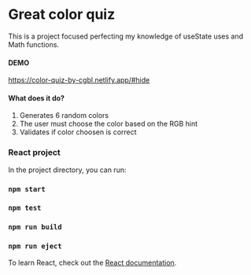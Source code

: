 # Great color quiz

This is a project focused perfecting my knowledge of useState uses and Math functions.

#### DEMO

https://color-quiz-by-cgbl.netlify.app/#hide

#### What does it do?

1. Generates 6 random colors
2. The user must choose the color based on the RGB hint
3. Validates if color choosen is correct

### React project

In the project directory, you can run:

### `npm start`

### `npm test`

### `npm run build`

### `npm run eject`

To learn React, check out the [React documentation](https://reactjs.org/).
